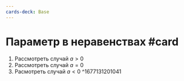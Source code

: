 ```yaml
---
cards-deck: Base
---
```


# Параметр в неравенствах #card 
1. Рассмотреть случай $a > 0$
2. Рассмотреть случай $a = 0$
3. Расмотреть случай $a < 0$ 
^1677131201041
